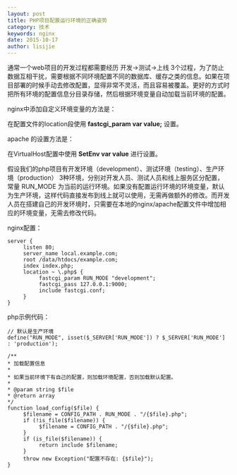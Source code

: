 ```yaml
---
layout: post
title: PHP项目配置运行环境的正确姿势
category: 技术
keywords: nginx
date: 2015-10-17
author: lisijie
---
```


通常一个web项目的开发过程都需要经历 开发->测试->上线 3个过程，为了防止数据互相干扰，需要根据不同环境配置不同的数据库、缓存之类的信息。如果在项目部署的时候手动去修改配置，显得非常不灵活，而且容易被覆盖。更好的方式时把所有环境的配置信息分目录存储，然后根据环境变量自动加载当前环境的配置。

nginx中添加自定义环境变量的方法是：

在配置文件的location段使用 **fastcgi\_param var value;** 设置。

apache 的设置方法是：

在VirtualHost配置中使用 **SetEnv var value** 进行设置。

假设我们的php项目有开发环境（development）、测试环境（testing）、生产环境（production） 3种环境，分别对开发人员、测试人员和线上服务区分配置，常量 RUN_MODE 为当前的运行环境。如果没有配置运行环境的环境变量，默认为生产环境，这样代码直接发布到线上就可以使用，无需再做额外的修改。而开发人员在搭建自己的开发环境时，只需要在本地的nginx/apache配置文件中增加相应的环境变量，无需去修改代码。

nginx配置：

	server {
	     listen 80;
	     server_name local.example.com;
	     root /data/htdocs/example.com;
	     index index.php;
	     location ~ \.php$ {
	          fastcgi_param RUN_MODE "development";
	          fastcgi_pass 127.0.0.1:9000;
	          include fastcgi.conf;
	     }
	}

php示例代码：
	
	// 默认是生产环境
	define("RUN_MODE", isset($_SERVER['RUN_MODE']) ? $_SERVER['RUN_MODE'] : 'production');
	
	/**
	* 加载配置信息
	*
	* 如果当前环境下有自己的配置，则加载环境配置，否则加载默认配置。
	*
	* @param string $file
	* @return array
	*/
	function load_config($file) {
	     $filename = CONFIG_PATH . RUN_MODE . "/{$file}.php";
	     if (!is_file($filename)) {
	          $filename = CONFIG_PATH . "/{$file}.php";
	     }
	     if (is_file($filename)) {
	          return include $filename;
	     }
	     throw new Exception("配置不存在: {$file}");
	}


